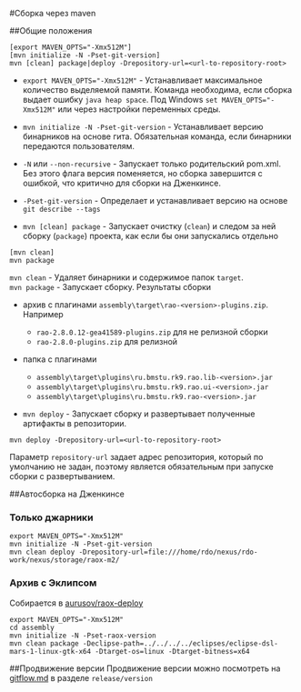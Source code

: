 #Сборка через maven

##Общие положения
```
[export MAVEN_OPTS="-Xmx512M"]
[mvn initialize -N -Pset-git-version]
mvn [clean] package|deploy -Drepository-url=<url-to-repository-root>
```
- `export MAVEN_OPTS="-Xmx512M"` - Устанавливает максимальное количество выделяемой памяти.
Команда необходима, если сборка выдает ошибку `java heap space`. Под Windows `set MAVEN_OPTS="-Xmx512M"` или через настройки переменных среды.

- `mvn initialize -N -Pset-git-version` - Устанавливает версию бинарников на основе гита. Обязательная команда, если бинарники передаются пользователям.
 - `-N` или `--non-recursive` - Запускает только родительский pom.xml. Без этого флага версия поменяется, но сборка завершится с ошибкой, что критично для сборки на Дженкинсе.
 - `-Pset-git-version` - Определает и устанавливает версию на основе `git describe --tags`

- `mvn [clean] package` - Запускает очистку (`clean`) и следом за ней сборку (`package`) проекта, как если бы они запускались отдельно<br>
 ```
[mvn clean]
mvn package
```
`mvn clean` - Удаляет бинарники и содержимое папок `target`.<br>
`mvn package` - Запускает сборку.
Результаты сборки
 - архив с плагинами `assembly\target\rao-<version>-plugins.zip`. Например
    - `rao-2.8.0.12-gea41589-plugins.zip` для не релизной сборки
    - `rao-2.8.0-plugins.zip` для релизной

 - папка с плагинами
    - ```assembly\target\plugins\ru.bmstu.rk9.rao.lib-<version>.jar```
    - ```assembly\target\plugins\ru.bmstu.rk9.rao.ui-<version>.jar```
    - ```assembly\target\plugins\ru.bmstu.rk9.rao-<version>.jar```

- `mvn deploy` - Запускает сборку и развертывает полученные артифакты в репозитории.

 ```
mvn deploy -Drepository-url=<url-to-repository-root>
```
Параметр `repository-url` задает адрес репозитория, который по умолчанию не задан, поэтому является обязательным при запуске сборки с развертыванием.

##Автосборка на Дженкинсе
### Только джарники
```
export MAVEN_OPTS="-Xmx512M"
mvn initialize -N -Pset-git-version
mvn clean deploy -Drepository-url=file:///home/rdo/nexus/rdo-work/nexus/storage/raox-m2/

```
### Архив с Эклипсом
Cобирается в [aurusov/raox-deploy](https://github.com/aurusov/raox-deploy)
```
export MAVEN_OPTS="-Xmx512M"
cd assembly
mvn initialize -N -Pset-raox-version
mvn clean package -Declipse-path=../../../../eclipses/eclipse-dsl-mars-1-linux-gtk-x64 -Dtarget-os=linux -Dtarget-bitness=x64
```
##Продвижение версии
Продвижение версии можно посмотреть на [gitflow.md](/gitflow.md) в разделе ```release/version```
